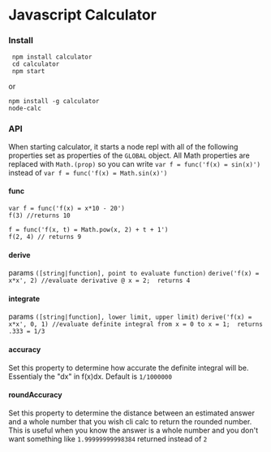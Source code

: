 # Javascript Calculator

### Install
     npm install calculator
     cd calculator
     npm start

or

    npm install -g calculator
    node-calc

### API

When starting calculator, it starts a node repl with all of the following properties set as properties of the `GLOBAL` object.
All Math properties are replaced with `Math.(prop)` so you can write `var f = func('f(x) = sin(x)')` instead of `var f = func('f(x) = Math.sin(x)')`

#### func
    var f = func('f(x) = x*10 - 20')
    f(3) //returns 10

    f = func('f(x, t) = Math.pow(x, 2) + t + 1')
    f(2, 4) // returns 9

#### derive
params `([string|function], point to evaluate function)`
    `derive('f(x) = x*x', 2) //evaluate derivative @ x = 2;  returns 4`

#### integrate
params `([string|function], lower limit, upper limit)`
`derive('f(x) = x*x', 0, 1) //evaluate definite integral from x = 0 to x = 1;  returns .333 = 1/3`

#### accuracy
Set this property to determine how accurate the definite integral will be. Essentialy the "dx" in f(x)dx.
Default is `1/1000000`

#### roundAccuracy
Set this property to determine the distance between an estimated answer and a whole number that you wish cli calc to return the rounded number.
This is useful when you know the answer is a whole number and you don't want something like `1.99999999998384` returned instead of `2`

